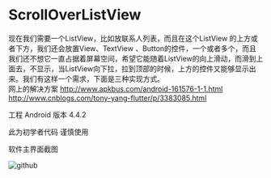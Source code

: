 ScrollOverListView
==================

现在我们需要一个ListView，比如放联系人列表，而且在这个ListView 的上方或者下方，我们还会放置View、TextView  、Button的控件，一个或者多个，而且我们还不想它一直占据着屏幕空间，希望它能随着ListView的向上滑动，而滑到上面去，不显示，当ListView向下拉，拉到顶部的时候，上方的控件又能够显示出来。我们有这样一个需求，下面是三种实现方式。  
网上的解决方案   http://www.apkbus.com/android-161576-1-1.html
				http://www.cnblogs.com/tony-yang-flutter/p/3383085.html


工程 Android 版本 4.4.2

此为初学者代码 谨慎使用


软件主界面截图

![github](https://github.com/feiongithub/ScrollOverListView/blob/master/apkScreenshot.png)
